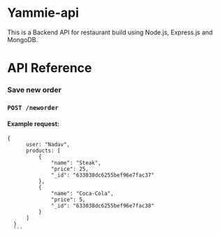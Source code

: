 # Yammie-api

This is a Backend API for restaurant build using Node.js, Express.js and MongoDB.

# API Reference

### Save new order

### **```POST /neworder```** ###

#### Example request:
  
  ```
  {
        user: "Nadav",
        products: [
            {
                "name": "Steak",
                "price": 25,
                "_id": "633038dc6255bef96e7fac37"
            },
            {
                "name": "Coca-Cola",
                "price": 5,
                "_id": "633038dc6255bef96e7fac38"
            }
        ]
    }
    ```
